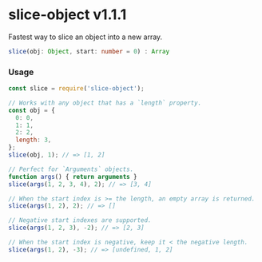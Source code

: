 # slice-object v1.1.1

Fastest way to slice an object into a new array.

```typescript
slice(obj: Object, start: number = 0) : Array
```

### Usage

```js
const slice = require('slice-object');

// Works with any object that has a `length` property.
const obj = {
  0: 0,
  1: 1,
  2: 2,
  length: 3,
};
slice(obj, 1); // => [1, 2]

// Perfect for `Arguments` objects.
function args() { return arguments }
slice(args(1, 2, 3, 4), 2); // => [3, 4]

// When the start index is >= the length, an empty array is returned.
slice(args(1, 2), 2); // => []

// Negative start indexes are supported.
slice(args(1, 2, 3), -2); // => [2, 3]

// When the start index is negative, keep it < the negative length.
slice(args(1, 2), -3); // => [undefined, 1, 2]
```
